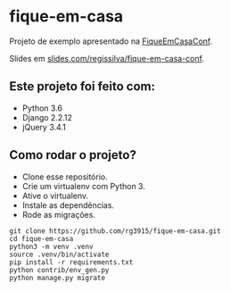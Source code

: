 # fique-em-casa

Projeto de exemplo apresentado na [FiqueEmCasaConf](https://github.com/linuxtips/FiqueEmCasaConf).

Slides em [slides.com/regissilva/fique-em-casa-conf](https://slides.com/regissilva/fique-em-casa-conf).

## Este projeto foi feito com:

* Python 3.6
* Django 2.2.12
* jQuery 3.4.1

## Como rodar o projeto?

* Clone esse repositório.
* Crie um virtualenv com Python 3.
* Ative o virtualenv.
* Instale as dependências.
* Rode as migrações.

```
git clone https://github.com/rg3915/fique-em-casa.git
cd fique-em-casa
python3 -m venv .venv
source .venv/bin/activate
pip install -r requirements.txt
python contrib/env_gen.py
python manage.py migrate
```

